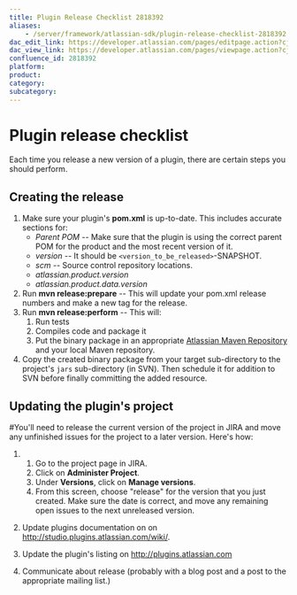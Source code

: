 ```yaml
---
title: Plugin Release Checklist 2818392
aliases:
    - /server/framework/atlassian-sdk/plugin-release-checklist-2818392.html
dac_edit_link: https://developer.atlassian.com/pages/editpage.action?cjm=wozere&pageId=2818392
dac_view_link: https://developer.atlassian.com/pages/viewpage.action?cjm=wozere&pageId=2818392
confluence_id: 2818392
platform:
product:
category:
subcategory:
---
```

# Plugin release checklist

Each time you release a new version of a plugin, there are certain steps you should perform.

## Creating the release

1.  Make sure your plugin's **pom.xml** is up-to-date. This includes accurate sections for:
    -   *Parent POM* -- Make sure that the plugin is using the correct parent POM for the product and the most recent version of it.
    -   *version* -- It should be `<version_to_be_released>`-SNAPSHOT.
    -   *scm* -- Source control repository locations.
    -   *atlassian.product.version*
    -   *atlassian.product.data.version*
2.  Run **mvn release:prepare** -- This will update your pom.xml release numbers and make a new tag for the release.
3.  Run **mvn release:perform** -- This will:
    1.  Run tests
    2.  Compiles code and package it
    3.  Put the binary package in an appropriate [Atlassian Maven Repository](/server/framework/atlassian-sdk/atlassian-maven-repositories-2818705.html) and your local Maven repository.
4.  Copy the created binary package from your target sub-directory to the project's `jars` sub-directory (in SVN). Then schedule it for addition to SVN before finally committing the added resource.

## Updating the plugin's project

\#You'll need to release the current version of the project in JIRA and move any unfinished issues for the project to a later version. Here's how:

1.  1.  Go to the project page in JIRA.
    2.  Click on **Administer Project**.
    3.  Under **Versions**, click on **Manage versions**.
    4.  From this screen, choose "release" for the version that you just created. Make sure the date is correct, and move any remaining open issues to the next unreleased version.

2.  Update plugins documentation on on <a href="http://studio.plugins.atlassian.com/wiki/" class="uri external-link">http://studio.plugins.atlassian.com/wiki/</a>.
3.  Update the plugin's listing on <a href="http://plugins.atlassian.com" class="uri external-link">http://plugins.atlassian.com</a>
4.  Communicate about release (probably with a blog post and a post to the appropriate mailing list.)

























